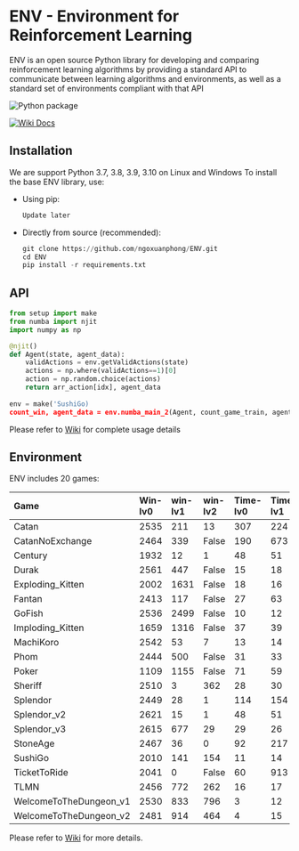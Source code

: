 # ENV - Environment for Reinforcement Learning
ENV is an open source Python library for developing and comparing reinforcement learning algorithms by providing a standard API to communicate between learning algorithms and environments, as well as a standard set of environments compliant with that API

![Python package](https://github.com/ngoxuanphong/ENV/workflows/Python%20package/badge.svg) 
<!-- ![Upload Python Package](https://github.com/ngoxuanphong/ENV/workflows/Upload%20Python%20Package/badge.svg) -->
<!-- [![Downloads](https://pepy.tech/badge/ma-gym)](https://pepy.tech/project/ma-gym) -->
[![Wiki Docs](https://img.shields.io/badge/-Wiki%20Docs-informational?style=flat)](https://github.com/ngoxuanphong/ENV/wiki)

##  Installation
We are support Python 3.7, 3.8, 3.9, 3.10 on Linux and Windows
To install the base ENV library, use:
- Using pip:
    ```python
    Update later
    ```

- Directly from source (recommended):
    ```python
    git clone https://github.com/ngoxuanphong/ENV.git
    cd ENV
    pip install -r requirements.txt
    ```

##  API
```python
from setup import make
from numba import njit
import numpy as np

@njit()
def Agent(state, agent_data):
    validActions = env.getValidActions(state)
    actions = np.where(validActions==1)[0]
    action = np.random.choice(actions)
    return arr_action[idx], agent_data
    
env = make('SushiGo)
count_win, agent_data = env.numba_main_2(Agent, count_game_train, agent_data, level)
```

Please refer to [Wiki](https://github.com/ngoxuanphong/ENV/wiki/Using) for complete usage details

##  Environment
ENV includes 20 games:

|Game        |Win-lv0       |win-lv1        |win-lv2        |Time-lv0       |Time-lv1       |Time-lv2       |
|:-----------|:-----------  |:-----------   |:-----------   |:-----------   |:-----------   |:-----------   |
|Catan     |2535| 211| 13      |307| 224| 324|
|CatanNoExchange     |2464| 339| False      |190| 673| False|
|Century     |1932| 12| 1      |48| 51| 52|
|Durak     |2561| 447| False      |15| 18| False|
|Exploding_Kitten     |2002| 1631| False      |18| 16| False|
|Fantan     |2413| 117| False      |27| 63| False|
|GoFish     |2536| 2499| False      |10| 12| False|
|Imploding_Kitten     |1659| 1316| False      |37| 39| False|
|MachiKoro     |2542| 53| 7      |13| 14| 18|
|Phom     |2444| 500| False      |31| 33| False|
|Poker     |1109| 1155| False      |71| 59| False|
|Sheriff     |2510| 3| 362      |28| 30| 33|
|Splendor     |2449| 28| 1      |114| 154| 90|
|Splendor_v2     |2621| 15| 1      |48| 51| 50|
|Splendor_v3     |2615| 677| 29      |29| 26| 36|
|StoneAge     |2467| 36| 0      |92| 217| 133|
|SushiGo     |2010| 141| 154      |11| 14| 14|
|TicketToRide     |2041| 0| False      |60| 913| False|
|TLMN     |2456| 772| 262      |16| 17| 26|
|WelcomeToTheDungeon_v1     |2530| 833| 796      |3| 12| 15|
|WelcomeToTheDungeon_v2     |2481| 914| 464      |4| 15| 14|

Please refer to [Wiki](https://github.com/ngoxuanphong/ENV/wiki/Environments) for more details.
